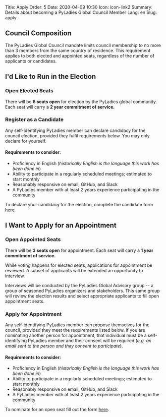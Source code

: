 Title: Apply
Order: 5
Date: 2020-04-09 10:30
Icon: icon-link2
Summary: Details about becoming a PyLadies Global Council Member
Lang: en
Slug: apply

## Council Composition
The PyLadies Global Council mandate limits council membership to no more than 3 members from the same country of residence. This requirement applies to both elected and appointed seats, regardless of the number of applicants or candidates.


## I'd Like to Run in the Election

### Open Elected Seats

There will be **6 seats open** for election by the PyLadies global community.  Each seat will carry a **2 year commitment of service.**

### Register as a Candidate

Any self-identifying PyLadies member can declare candidacy for the council election, provided they fulfil requirements below. You may only declare for yourself.

#### Requirements to consider:

- Proficiency in English (_historically English is the language this work has been done in_)
- Ability to participate in a regularly scheduled meetings; estimated to start monthly
- Reasonably responsive on email, GitHub, and Slack
- A PyLadies member with at least 2 years experience participating in the community 

To declare your candidacy for the election, complete the candidate form [here](https://forms.gle/TqNto2rVfA5z8m5z5). 

## I Want to Apply for an Appointment

### Open Appointed Seats

There will be **3 seats open** for appointment.  Each seat will carry a **1 year commitment of service.**  

While voting happens for elected seats, applications for appointment be reviewed. A subset of applicants will be extended an opportunity to interview.  

Interviews will be conducted by the PyLadies Global Advisory group -- a group of seasoned PyLadies organizers and stakeholders. This same group will review the election results and select appropriate applicants to fill open appointment seats.  


### Apply for Appointment

Any self-identifying PyLadies member can propose themselves for the council, provided they meet the requirements listed below. If you are nominating another person for appointment, that individual must be a self-identifying PyLadies member and their consent will be required (_e.g. an email sent to the person and they consent to participate_).  


#### Requirements to consider:

- Proficiency in English (_historically English is the language this work has been done in_)
- Ability to participate in a regularly scheduled meetings; estimated to start monthly
- Reasonably responsive on email, GitHub, and Slack
- A PyLadies member with at least 2 years experience participating in the community 

To nominate for an open seat fill out the form [here](https://forms.gle/63WZbDvEDwq6K8rV8).